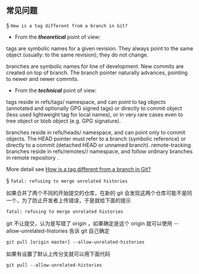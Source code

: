 

## 常见问题

§ `How is a tag different from a branch in Git? `      

* From the ***theoretical*** point of view:

tags are symbolic names for a given revision. They always point to the same object (usually: to the same revision); they do not change.

branches are symbolic names for line of development. New commits are created on top of branch. The branch pointer naturally advances, pointing to newer and newer commits.

* From the ***technical*** point of view:

tags reside in refs/tags/ namespace, and can point to tag objects (annotated and optionally GPG signed tags) or directly to commit object (less used lightweight tag for local names), or in very rare cases even to tree object or blob object (e.g. GPG signature).

branches reside in refs/heads/ namespace, and can point only to commit objects. The HEAD pointer must refer to a branch (symbolic reference) or directly to a commit (detached HEAD or unnamed branch).
remote-tracking branches reside in refs/remotes/<remote>/ namespace, and follow ordinary branches in remote repository <remote>.

More detail see [How is a tag different from a branch in Git?](https://stackoverflow.com/questions/1457103/how-is-a-tag-different-from-a-branch-in-git-which-should-i-use-here)  



§ `fatal: refusing to merge unrelated histories`

如果合并了两个不同的开始提交的仓库，在新的 git 会发现这两个仓库可能不是同一个，为了防止开发者上传错误，于是就给下面的提示

    fatal: refusing to merge unrelated histories
git 不让提交，认为是写错了 origin ，如果确定是这个 origin 就可以使用 --allow-unrelated-histories 告诉 git 自己确定

    git pull [origin master] --allow-unrelated-histories
如果有设置了默认上传分支就可以用下面代码

    git pull --allow-unrelated-histories
